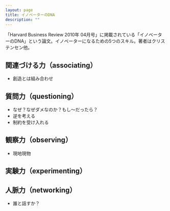 ```yaml
---
layout: page
title: イノベーターのDNA
description: ""
---
```


「Harvard Business Review 2010年 04月号」に掲載されている「イノベーターのDNA」という論文。イノベーターになるための5つのスキル。著者はクリステンセン他。

## 関連づける力（associating）

* 創造とは組み合わせ

## 質問力（questioning）

* なぜ？なぜダメなのか？もし〜だったら？
* 逆を考える
* 制約を受け入れる

## 観察力（observing）

* 現地現物

## 実験力（experimenting）


## 人脈力（networking）

* 誰と話すか？
